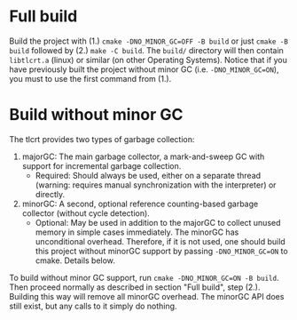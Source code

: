 # Full build
Build the project with (1.) `cmake -DNO_MINOR_GC=OFF -B build` or just `cmake -B build` followed by (2.) `make -C build`.
The `build/` directory will then contain `libtlcrt.a` (linux) or similar (on other Operating Systems).
Notice that if you have previously built the project without minor GC (i.e. `-DNO_MINOR_GC=ON`), you must to use the first command from (1.).

# Build without minor GC
The tlcrt provides two types of garbage collection:
1. majorGC: The main garbage collector, a mark-and-sweep GC with support for incremental garbage collection.
    - Required: Should always be used, either on a separate thread (warning: requires manual synchronization with the interpreter) or directly.
2. minorGC: A second, optional reference counting-based garbage collector (without cycle detection).
    - Optional: May be used in addition to the majorGC to collect unused memory in simple cases immediately. The minorGC has unconditional overhead. Therefore, if it is not used, one should build this project without minorGC support by passing `-DNO_MINOR_GC=ON` to cmake. Details below.

To build without minor GC support, run `cmake -DNO_MINOR_GC=ON -B build`. Then proceed normally as described in section "Full build", step (2.).
Building this way will remove all minorGC overhead. The minorGC API does still exist, but any calls to it simply do nothing.
